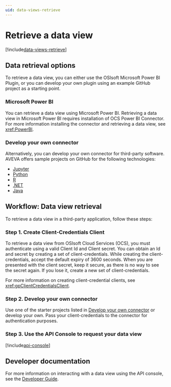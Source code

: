 ```yaml
---
uid: data-views-retrieve
---
```


# Retrieve a data view

[!include[data-views-retrieve](../../_includes/data-views-retrieve.md)]

## Data retrieval options

To retrieve a data view, you can either use the OSIsoft Microsoft Power BI Plugin, or you can develop your own plugin using an example GitHub project as a starting point.

### Microsoft Power BI

You can retrieve a data view using Microsoft Power BI. Retrieving a data view in Microsoft Power BI requires installation of OCS Power BI Connector. For more information installing the connector and retrieving a data view, see <xref:PowerBI>.

### Develop your own connector

Alternatively, you can develop your own connector for third-party software. AVEVA offers sample projects on GitHub for the following technologies:

- [Jupyter](https://github.com/osisoft/sample-adh-data_views_jupyter-python)
- [Python](https://github.com/osisoft/sample-adh-data_views-python)
- [R](https://github.com/osisoft/sample-adh-data_views_r-r)
- [.NET](https://github.com/osisoft/sample-adh-data_views-dotnet)
- [Java](https://github.com/osisoft/sample-adh-data_views-java)

## Workflow: Data view retrieval

To retrieve a data view in a third-party application, follow these steps:

### Step 1. Create Client-Credentials Client

To retrieve a data view from OSIsoft Cloud Services (OCS), you must authenticate using a valid Client Id and Client secret. You can obtain an Id and secret by creating a set of client-credentials. While creating the client-credentials, accept the default expiry of 3600 seconds. When you are presented with the client secret, keep it secure, as there is no way to see the secret again. If you lose it, create a new set of client-credentials.

For more information on creating client-credential clients, see <xref:gpClientCredentialsClient>.

### Step 2. Develop your own connector 

Use one of the starter projects listed in [Develop your own connector](#develop-your-own-connector) or develop your own. Pass your client-credentials to the connector for authentication purposes. 

### Step 3. Use the API Console to request your data view 

[!include[api-console](_includes/api-console.md)]

## Developer documentation

For more information on interacting with a data view using the API console, see the [Developer Guide](xref:DataViewsOverview).
